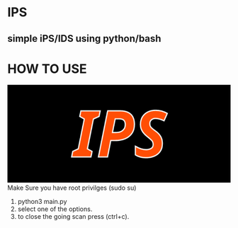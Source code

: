 # IPS

## simple iPS/IDS using python/bash <br />

# HOW TO USE
![cover_photo](https://github.com/AntwanEmil/IPS/blob/master/cover_photo.png?raw=true) <br />
Make Sure you have root privilges (sudo su)
  1. python3 main.py
  2. select one of the options.
  3. to close the going scan press (ctrl+c).
